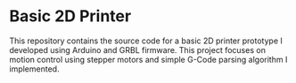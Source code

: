 # Basic 2D Printer
This repository contains the source code for a basic 2D printer prototype I developed using Arduino and GRBL firmware. This project focuses on motion control using stepper motors and simple G-Code parsing algorithm I implemented.
